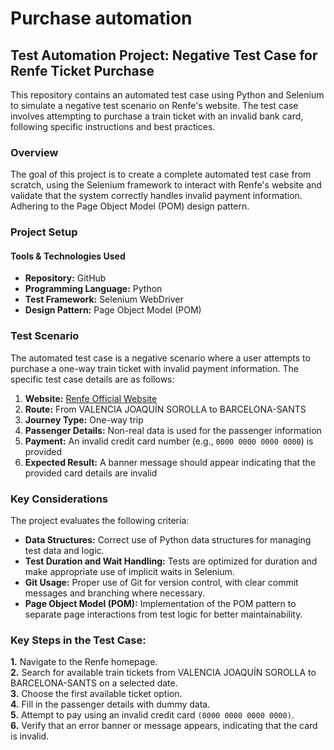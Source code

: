 # Purchase automation

## Test Automation Project: Negative Test Case for Renfe Ticket Purchase
This repository contains an automated test case using Python and Selenium to simulate a negative test scenario on Renfe's website. The test case involves attempting to purchase a train ticket with an invalid bank card, following specific instructions and best practices.

### Overview
The goal of this project is to create a complete automated test case from scratch, using the Selenium framework to interact with Renfe's website and validate that the system correctly handles invalid payment information. Adhering to the Page Object Model (POM) design pattern.

### Project Setup
#### Tools & Technologies Used
- **Repository:** GitHub
- **Programming Language:** Python
- **Test Framework:** Selenium WebDriver
- **Design Pattern:** Page Object Model (POM)

### Test Scenario
The automated test case is a negative scenario where a user attempts to purchase a one-way train ticket with invalid payment information. The specific test case details are as follows:

1. **Website:** [Renfe Official Website](https://www.renfe.com/es/es)
2. **Route:** From VALENCIA JOAQUÍN SOROLLA to BARCELONA-SANTS
3. **Journey Type:** One-way trip
4. **Passenger Details:** Non-real data is used for the passenger information
5. **Payment:** An invalid credit card number (e.g., `0000 0000 0000 0000`) is provided
6. **Expected Result:** A banner message should appear indicating that the provided card details are invalid

### Key Considerations
The project evaluates the following criteria:

- **Data Structures:** Correct use of Python data structures for managing test data and logic.
- **Test Duration and Wait Handling:** Tests are optimized for duration and make appropriate use of implicit waits in Selenium.
- **Git Usage:** Proper use of Git for version control, with clear commit messages and branching where necessary.
- **Page Object Model (POM):** Implementation of the POM pattern to separate page interactions from test logic for better maintainability.

### Key Steps in the Test Case:
**1.** Navigate to the Renfe homepage.\
**2.** Search for available train tickets from VALENCIA JOAQUÍN SOROLLA to BARCELONA-SANTS on a selected date.\
**3.** Choose the first available ticket option.\
**4.** Fill in the passenger details with dummy data.\
**5.** Attempt to pay using an invalid credit card `(0000 0000 0000 0000)`.\
**6.** Verify that an error banner or message appears, indicating that the card is invalid.